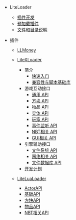* LiteLoader

  * [插件开发](zh_cn/LL/Plugin-development)  
  * [预加载插件](zh_cn/LL/Preload-plugins )  
  * [文件和目录说明](zh_cn/LL/Files-and-folders)

* 插件

  * [LLMoney](zh_cn/LL/LLMoney)

  * [LiteXLoader](zh_cn/LXL)
    * 简介
      * [快速入门](zh_cn/LXL/README)
      * [兼容性与脚本基础库](zh_cn/LXL/BaseLib)
    * 游戏互动接口
      * [通用 API](zh_cn/LXL/BaseApi)
      * [方块 API](zh_cn/LXL/BlockApi)
      * [物品 API](zh_cn/LXL/ItemApi)
      * [实体 API](zh_cn/LXL/EntityApi)
      * [玩家 API](zh_cn/LXL/PlayerApi)
      * [事件监听 API](zh_cn/LXL/EventApi)
      * [NBT相关 API](zh_cn/LXL/NBTApi)
      * [GUI相关 API](zh_cn/LXL/GUIApi)
    * 引擎辅助接口
      * [文件系统 API](zh_cn/LXL/FileSystemApi)
      * [网络相关 API](zh_cn/LXL/NetworkApi)
      * [文件数据库 API](zh_cn/LXL/DBApi)
    * [开发计划](zh_cn/LXL/Future)
  
  * [LiteLuaLoader](zh_cn/LLlua/)
    * [ActorAPI](zh_cn/LLlua/ActorApi)
    * [基础API](zh_cn/LLlua/BaseApi)
    * [方块API](zh_cn/LLlua/BlockApi)
    * [物品API](zh_cn/LLlua/ItemApi)
    * [NBT相关API](zh_cn/LLlua/NBTApi)